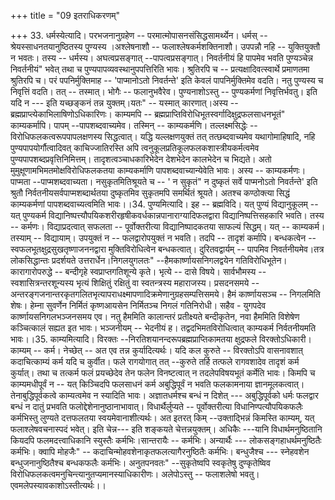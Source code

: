 +++
title = "09 इतराधिकरणम्"

+++
33. धर्मस्येत्यादि। परभजनानुग्रहेण -- परमात्मोपासनसंसिद्धसामर्थ्येन। धर्मस् -- श्रेयस्साधनतयानुष्ठितस्य पुण्यस्य ।अश्लेषनाशौ -- फलाश्लेषकर्मशक्तिनाशौ। उपपन्नौ नहि -- युक्तियुक्तौ न भवतः। तस्य -- धर्मस्य। अघत्वप्रसङ्गात् --पापत्वप्रसङ्गात्। निवर्तनीयं हि पापमेव भवति पुण्यञ्चेन्न निवर्तनीयं" भवेत् तथा च पुण्यपापव्यवस्थानुपपत्तिरिति भावः। श्रुतिरपि च -- प्रत्यक्षादिवत्स्वार्थे प्रमाणतमा श्रुतिरपि च। परं पपनिर्मुक्तिमाह -- 'पाप्मानोऽतो निवर्तन्ते' इति केवलं पापनिर्मुक्तिमेव वदति। नतु पुण्यस्य च निवृत्तिं वदति। तत् -- तस्मात्। भोगैः -- फलानुभवैरेव। पुण्यनाशोऽस्तु -- पुण्यकर्मणां निवृत्तिर्भवतु। इति यदि न --- इति यच्छङ्कनं तन्न युक्तम्।यतः" -- यस्मात् कारणात्।अस्य -- ब्रह्मप्राप्त्येकाभिलाषिणोऽधिकारिणः। काम्यमपि -- ब्रह्मप्राप्तिविरोधिभूतस्वर्गादिक्षुद्रफलसाधनभूतं" काम्यकर्मापि। पापम् --पापशब्दवाच्यमेव। तस्मिन् -- काम्यकर्मणि। तल्लक्ष्मसिद्धेः -- विरोधिफलकत्वरूपपापलक्षणस्य सिद्धत्वात्। यद्धि यल्लक्षणयुक्तं तत् तत्छब्दवाच्यमेव यथागोमाहिषादि, नहि पुण्यपापयोर्गौत्वादिवत् काचिज्जातिरस्ति अपि त्वनुकूलप्रतिकूलफलकशास्त्रीयकर्मत्वमेव पुण्यपापशब्दप्रवृत्तिनिमित्तम्। तादृशत्वञ्चाधकारिभेदेन देशभेदेन कालभेदेन च भिद्यते। अतो मुमुक्षूणामभिमतमोक्षविरोधिफलकतया काम्यकर्माणि पापशब्दवाच्यान्येवेति भावः। अस्य -- काम्यकर्मणः। पाप्मता --पाप्मशब्दवाच्यता। नसुकृतमितिश्रूयते च -- ' न सुकृतं" न दुष्कृतं सर्वे पाप्मनोऽतो निवर्तन्ते' इति श्रुतौ निर्वतनीयसर्वपाप्मशब्दार्थतया दुष्कृतमिव सुकृतमपि समर्थितं श्रूयते। अतश्च कण्ठोक्त्या सिद्धं काम्यकर्मणां पापशब्दवाच्यत्वमिति भावः।।34. पुण्यमित्यादि। इह -- ब्रह्मविदि। यत् पुण्यं विद्यानुकूलम् -- यत् पुण्यकर्म विद्यानिष्पत्त्यौपयिकशरीरहृषीकवर्धकान्नपानाराग्यादिफलद्वारा विद्यानिष्पत्तिसहकारि भवति। तस्य -- कर्मणः। विद्याप्रदत्वात् सफलता -- पूर्वोक्तरीत्या विद्यानिष्पादकतया साफल्यं सिद्धम्। यत् -- काम्यकर्म। तस्याम् -- विद्यायाम्। उपयुक्तं न -- फलद्वारोपयुक्तं न भवति। तदपि -- तादृशं कर्मापि। बन्धकत्वेन -- स्वफलभूतक्षुद्रसुखतृष्णाजननद्वारा मुक्तिविरोधित्वेन बन्धकत्वात्। दुरितवद्वार्यम् -- पापमिव निवर्तनीयमेव।तत्र लोकसिद्धान्तः प्रदर्शयते उत्तरार्धेन।निगलयुगलतः" --हैमकार्ष्णायसनिगलद्वयेन गतिविरोधिभूतेन। कारागारोपरुद्धे -- बन्दीगृहे स्वप्राप्तगतिशून्ये कृते। भृत्ये -- दासे विषये। सार्वभौमस्य --स्वशासित्रन्तरशून्यस्य भृत्यं शिक्षितुं रक्षितुं वा स्वतन्त्रस्य महाराजस्य। प्रसदनसमये --अन्तरङ्गजनान्तरकृतगलितभृत्यापराधक्ष्मापणादिक्रमेणानुग्रहसम्पत्तिसमये। हैमं कार्ष्णायसञ्च -- निगलमिति शेषः। हेम्ना सुवर्णेन निर्मितं कृष्णआयसेन निर्मितञ्च निगलं गतिनिरोधी। सहैव - युगपदेव कार्ष्णायसनिगलभञ्जनसमय एव। नतु हैममिति कालान्तरं प्रतीक्ष्यते बन्दीकृतेन, नवा हैममिति विशेषेण कञ्चित्कालं सह्यत इत भावः। भञ्जनीयम् -- भेदनीयं ह। तद्वदभिमतविरोधित्वात् काम्यकर्म निर्वतनीयमति भावः।।35. काम्यमित्यादि। विरक्तः --निरतिशयानन्दरूपब्रह्मप्राप्तिकामतया क्षुद्रफले विरक्तोऽधिकारी। काम्यम् -- कर्म। नेच्छेत् -- अत एव तन्न कुर्यादित्यर्थः। यदि कल कुरुते -- विरक्तोऽपि वासनावशात् कदाचित्काम्यं कर्म यदि च कुर्वीत। फले रागयोगात् तत् --कुरुते तर्हि तत्फले रागवशादेव तादृशं कर्म कुर्यात्। तथा च तत्कर्म फलं प्रयच्छेदेव तेन फलेन विनष्टत्वात् न तदलेपविषयभूतं कर्मेति भावः। किमपि च काम्यमधीपूर्वं न -- यत् किञ्चिदपि फलसाधनं कर्म अबुद्धिपूर्वं न भवति फलकामनाया ज्ञानमूलकत्वात्। तेनाबुद्धिपूर्वकत्वे काम्यत्वमेव न स्यादिति भावः। अज्ञातधर्मश्च बन्धं न दिशेत् --- अबुद्धिपूर्वको धर्मः फलद्वार बन्धं न दातुं प्रभवति फलोद्देशेनानुष्ठानाभावात्। विधार्थैर्लुप्यते -- पूर्वोक्तरीत्या विधानिण्पत्यौपयिकफलैः कर्मभिस्तु लुण्यते दत्तफलतया स्वयमेवानाशीत्यर्थः। अत इतरत् किम् --उक्ताद्भिन्नं किमस्ति काम्यम्, यत् फलाश्लेषवचनास्पदं भवेत्। इति चेन्न--- इति शङ्कयते चेत्तन्नयुक्तम्। अधिकैः ---यानि विधार्थमनुष्ठितानि कियदपि फलमदत्त्वाधिकानि स्युस्तैः कर्मभिः।सान्तरायैः -- कर्मभिः। अन्यार्थैः --- लोकसङ्गहाधर्थमनुष्ठितैः कर्मभिः। क्वापि मोहजैः" -- कदाचिन्मोहवशेनाकृतफलत्यागैरनुष्ठितैः कर्मभिः। बन्धुजैश्च --- स्नेहवशेन बन्धुजनानुष्ठितैश्च बन्धकफलैः कर्मभिः। अनुतपनवतः" --सुकृतेष्वपि स्वकृतेषु दुण्कृतेष्विव विरोधिफलकत्वमनुचिन्त्यानुतप्यमानस्याधिकारीणः। अलेपोऽस्तु -- फलाशलेषो भवतु। एवमलेपस्यावकाशोऽस्तीत्यर्थः।।